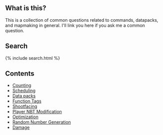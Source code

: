 ## What is this?

This is a collection of common questions related to commands, datapacks, and mapmaking in general.
I'll link you here if you ask me a common question.

## Search

{% include search.html %}

## Contents

- [Counting](faq/counting.html)
- [Scheduling](faq/schedule.md)
- [Data packs](faq/datapack.md)
- [Function Tags](faq/functag.md)
- [Shootfacing](faq/shootfacing.md)
- [Player NBT Modification](faq/playernbt.md)
- [Optimization](faq/optimization.md)
- [Random Number Generation](faq/random.md)
- [Damage](faq/damage.md)